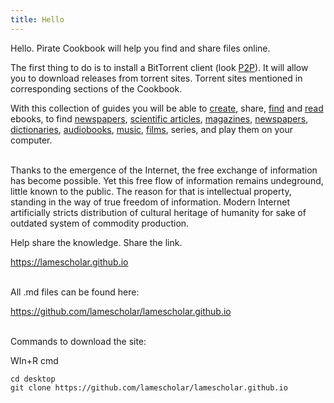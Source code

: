 ```yaml
---
title: Hello
---
```


Hello. Pirate Cookbook will help you find and share files online.

The first thing to do is to install a BitTorrent client (look [P2P](/en/p2p)). It will allow you to download releases from torrent sites. Torrent sites mentioned in corresponding sections of the Cookbook.

With this collection of guides you will be able to [create](/en/digitization), share, [find](/en/book-searching) and [read](/en/reading-ebooks) ebooks, to find [newspapers](/en/newspapers), [scientific articles](/en/articles), [magazines](/en/magazines), [newspapers](/en/newspapers), [dictionaries](/en/reference-books), [audiobooks](/en/audiobooks), [music](/en/music), [films](/en/films), series, and play them on your computer.
<br><br>

Thanks to the emergence of the Internet, the free exchange of information has become possible. Yet this free flow of information remains undeground, little known to the public. The reason for that is intellectual property, standing in the way of true freedom of information. Modern Internet artificially stricts distribution of cultural heritage of humanity for sake of outdated system of commodity production.

Help share the knowledge. Share the link.

<https://lamescholar.github.io>
<br><br>

All .md files can be found here:

<https://github.com/lamescholar/lamescholar.github.io>
<br><br>

Commands to download the site:

WIn+R cmd

```
cd desktop
git clone https://github.com/lamescholar/lamescholar.github.io
```